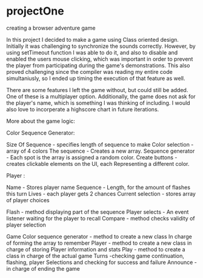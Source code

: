 # projectOne
creating a browser adventure game

In this project I decided to make a game using Class oriented design.
Initially it was challenging to synchronize the sounds correctly. 
However, by using setTimeout function I was able to do it, and also to disable
and enabled the users mouse clicking, which was important in order to prevent 
the player from participating during the game's demonstrations.
This also proved challenging since the compiler was reading my entire code simultaniusly,
so I ended up timing the execution of that feature as well.

There are some features I left the game without, but could still be added.
One of these is a multiplayer option. Additionally, the game does not ask for the 
player's name, which is something I was thinking of including. I would also love to 
incorperate a highscore chart in future iterations.

More about the game logic:

Color Sequence Generator:

Size Of Sequence - specifies length of sequence to make
Color selection -  array of 4 colors
The sequence - Creates a new array. 
Sequence generator - Each spot is the array is assigned a random
	color. 
Create buttons - creates clickable elements on the UI, each 
	Representing a different color.

Player :

Name - Stores player name
Sequence - Length, for the amount of flashes this turn
Lives - each player gets 2 chances
Current selection - stores array of player choices

Flash - method displaying part of the sequence
Player selects - An event listener waiting for the player to recall
Compare - method checks validity of player selection


Game
Color sequence generator - method to create a new class
	In charge of forming the array to remember
Player - method to create a new class in charge of storing
	Player information and stats
Play - method to create a class in charge of the actual game
	Turns -checking game continuation, flashing, player
	Selections and checking for success and failure
Announce - in charge of ending the game


